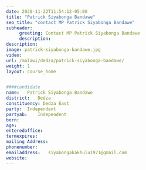```yaml
---
date: 2020-11-22T11:54:12-05:00
title: "Patrick Siyabonga Bandawe"
seo_title: "contact MP Patrick Siyabonga Bandawe"
subheader:
     greeting: Contact MP Patrick Siyabonga Bandawe
     description: 
description: 
image: patrick-siyabonga-bandawe.jpg
video: 
url: /malawi/dedza/patrick-siyabonga-bandawe/
weight: 1
layout: course_home


####candidate
name:	Patrick Siyabonga Bandawe
district:	Dedza
constituency: Dedza East
party:	Independent
partyab:	Independent
born:
age: 
enteredoffice:	
termexpires:	
mailing Address:
phonenumber:	
emailaddress:	siyabongakakhulu1971@gmail.com
website:	
---
```


